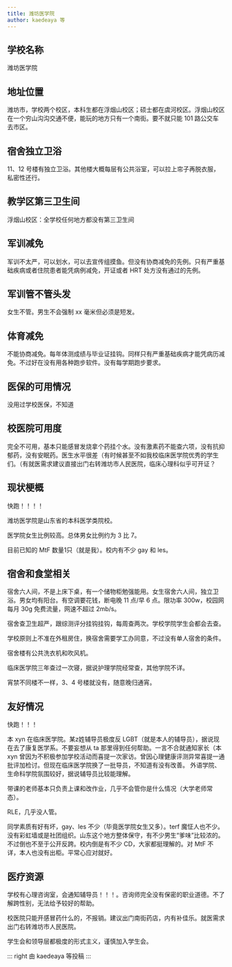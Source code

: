 ```yaml
---
title: 潍坊医学院
author: kaedeaya 等
---
```


## 学校名称

潍坊医学院

## 地址位置

潍坊市，学校两个校区，本科生都在浮烟山校区；硕士都在虞河校区。浮烟山校区在一个穷山沟沟交通不便，能玩的地方只有一个南街。要不就只能 101 路公交车去市区。

## 宿舍独立卫浴

11、12 号楼有独立卫浴。其他楼大概每层有公共浴室，可以拉上帘子再脱衣服，私密性还行。

## 教学区第三卫生间

浮烟山校区：全学校任何地方都没有第三卫生间

## 军训减免

军训不太严，可以划水，可以去宣传组摸鱼。但没有协商减免的先例。只有严重基础疾病或者住院患者能凭病例减免，开证或者 HRT 处方没有通过的先例。

## 军训管不管头发

女生不管。男生不会强制 xx 毫米但必须是短发。

## 体育减免

不能协商减免。每年体测成绩与毕业证挂钩。同样只有严重基础疾病才能凭病历减免。不过好在没有用各种跑步软件。没有每学期跑步要求。

## 医保的可用情况

没用过学校医保，不知道

## 校医院可用度

完全不可用，基本只能感冒发烧拿个药挂个水。没有激素药不能查六项，没有抗抑郁药，没有安眠药。医生水平很差（有时候甚至不如我校临床医学院优秀的学生们。（有就医需求建议直接出门右转潍坊市人民医院，临床心理科似乎可开证？

## 现状梗概

快跑！！！！

潍坊医学院是山东省的本科医学类院校。

医学院女生比例较高。总体男女比例约为 3 比 7。

目前已知的 MtF 数量1只（就是我）。校内有不少 gay 和 les。

## 宿舍和食堂相关

宿舍六人间，不是上床下桌，有一个储物柜勉强能用。女生宿舍六人间，独立卫浴。男女均有阳台。有空调要花钱，断电晚 11 点/早 6 点。限功率 300w，校园网每月 30g 免费流量，网速不超过 2mb/s。

宿舍查卫生超严，跟综测评分挂钩挂钩，每周查两次。学校学院学生会都会去查。

学校原则上不准在外租房住，换宿舍需要学工办同意，不过没有单人宿舍的条件。

宿舍楼有公共洗衣机和吹风机。

临床医学院三年查过一次寝，据说护理学院经常查，其他学院不详。

宵禁不同楼不一样，3、4 号楼就没有，随意晚归通宵。

## 友好情况

快跑！！！

本 xyn 在临床医学院。某z姓辅导员极度反 LGBT（就是本人的辅导员），据说现在去了康复医学系。不要妄想从 ta 那里得到任何帮助。一言不合就通知家长（本 xyn 曾因为不积极参加学校活动而喜提一次家访。曾因心理健康评测异常喜提一通批评加检讨。但现在临床医学院换了一批导员，不知道有没有改善。 外语学院、生命科学院氛围较好，据说辅导员比较能理解。

带课的老师基本只负责上课和改作业，几乎不会管你是什么情况（大学老师常态）。

RLE，几乎没人管。

同学素质有好有坏，gay、les 不少（毕竟医学院女生又多）。terf 魔怔人也不少。没有彩虹墙或是社团组织。山东这个地方整体保守，有不少男生“爹味”比较浓的。不过倒也不至于公开反跨。校内倒是有不少 CD，大家都挺理解的。对 MtF 不详，本人也没有出柜。平常心应对就好。

## 医疗资源

学校有心理咨询室，会通知辅导员！！！。咨询师完全没有保密的职业道德。不了解跨性别，无法给予较好的帮助。

校医院只能开感冒药什么的，不报销。建议出门南街药店，内有补佳乐。就医需求出门右转潍坊市人民医院。

学生会和领导层都极度的形式主义，谨慎加入学生会。

::: right
由 kaedeaya 等投稿
:::
